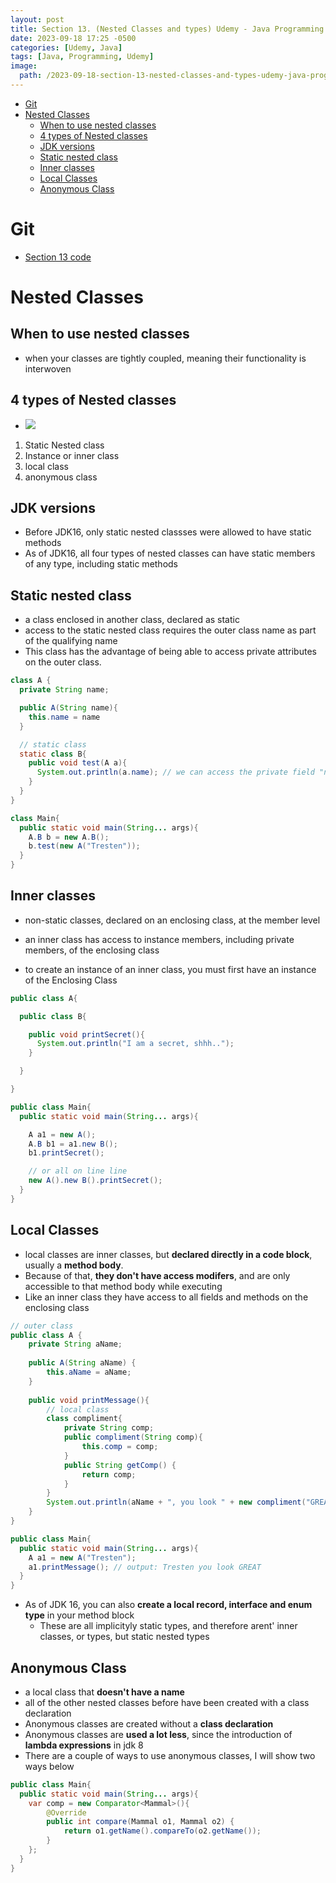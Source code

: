 ```yaml
---
layout: post
title: Section 13. (Nested Classes and types) Udemy - Java Programming Masterclass
date: 2023-09-18 17:25 -0500
categories: [Udemy, Java]
tags: [Java, Programming, Udemy] 
image: 
  path: /2023-09-18-section-13-nested-classes-and-types-udemy-java-programming-masterclass/profile.png
---
```


- [Git](#git)
- [Nested Classes](#nested-classes)
  - [When to use nested classes](#when-to-use-nested-classes)
  - [4 types of Nested classes](#4-types-of-nested-classes)
  - [JDK versions](#jdk-versions)
  - [Static nested class](#static-nested-class)
  - [Inner classes](#inner-classes)
  - [Local Classes](#local-classes)
  - [Anonymous Class](#anonymous-class)


# Git
  - [Section 13 code](https://github.com/TrestenPool/Java-Programming-MasterClass/tree/main/section13/Nested_Classes/src)

# Nested Classes

## When to use nested classes
  - when your classes are tightly coupled, meaning their functionality is interwoven

## 4 types of Nested classes
  - ![](/2023-09-18-section-13-nested-classes-and-types-udemy-java-programming-masterclass.md/4_types.png)

  1. Static Nested class
  2. Instance or inner class
  3. local class
  4. anonymous class

## JDK versions
  - Before JDK16, only static nested classses were allowed to have static methods
  - As of JDK16, all four types of nested classes can have static members of any type, including static methods

## Static nested class
  - a class enclosed in another class, declared as static
  - access to the static nested class requires the outer class name as part of the qualifying name
  - This class has the advantage of being able to access private attributes on the outer class.

```java
class A {
  private String name;

  public A(String name){
    this.name = name
  }

  // static class
  static class B{
    public void test(A a){
      System.out.println(a.name); // we can access the private field "name" because we are in a static nested class
    }
  }
}

```

```java
class Main{
  public static void main(String... args){
    A.B b = new A.B();
    b.test(new A("Tresten"));
  }
}
```

## Inner classes
  - non-static classes, declared on an enclosing class, at the member level
  - an inner class has access to instance members, including private members, of the enclosing class
  
  - to create an instance of an inner class, you must first have an instance of the Enclosing Class

```java
public class A{

  public class B{

    public void printSecret(){
      System.out.println("I am a secret, shhh..");
    }

  }

}
```

```java
public class Main{
  public static void main(String... args){

    A a1 = new A();
    A.B b1 = a1.new B();
    b1.printSecret();

    // or all on line line
    new A().new B().printSecret();
  }
}
```

## Local Classes
  - local classes are inner classes, but **declared directly in a code block**, usually a **method body**.
  - Because of that, **they don't have access modifers**, and are only accessible to that method body while executing
  - Like an inner class they have access to all fields and methods on the enclosing class

```java
// outer class
public class A {
    private String aName;
    
    public A(String aName) {
        this.aName = aName;
    }
    
    public void printMessage(){
        // local class
        class compliment{
            private String comp;
            public compliment(String comp){
                this.comp = comp;
            }
            public String getComp() {
                return comp;
            }
        }
        System.out.println(aName + ", you look " + new compliment("GREAT").getComp());
    }
}
```

```java
public class Main{
  public static void main(String... args){
    A a1 = new A("Tresten");
    a1.printMessage(); // output: Tresten you look GREAT
  }
}
```

  - As of JDK 16, you can also **create a local record, interface and enum type** in your method block
    - These are all implicityly static types, and therefore arent' inner classes, or types, but static nested types

## Anonymous Class
  - a local class that **doesn't have a name**
  - all of the other nested classes before have been created with a class declaration
  - Anonymous classes are created without a **class declaration**
  - Anonymous classes are **used a lot less**, since the introduction of **lambda expressions** in jdk 8
  - There are a couple of ways to use anonymous classes, I will show two ways below

```java
public class Main{
  public static void main(String... args){
    var comp = new Comparator<Mammal>(){
        @Override
        public int compare(Mammal o1, Mammal o2) {
            return o1.getName().compareTo(o2.getName());
        }
    };
  }
}
```